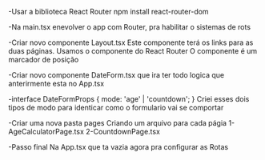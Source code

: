 
-Usar a biblioteca React Router 
npm install react-router-dom

-Na main.tsx enevolver o app com Router, pra habilitar o sistemas de rots

-Criar novo componente Layout.tsx
Este componente terá os links para as duas páginas. 
Usamos o componente <NavLink> do React Router
O componente <Outlet /> é um marcador de posição 

-Criar novo componente DateForm.tsx que ira ter todo logica que anterirmente esta no App.tsx

-interface DateFormProps {
  mode: 'age' | 'countdown';
}
Criei esses dois tipos de modo para identicar como o formulario vai se comportar

-Criar uma nova pasta pages
Criando um arquivo para cada págia
1-AgeCalculatorPage.tsx
2-CountdownPage.tsx

-Passo final
Na App.tsx que ta vazia agora pra configurar as Rotas